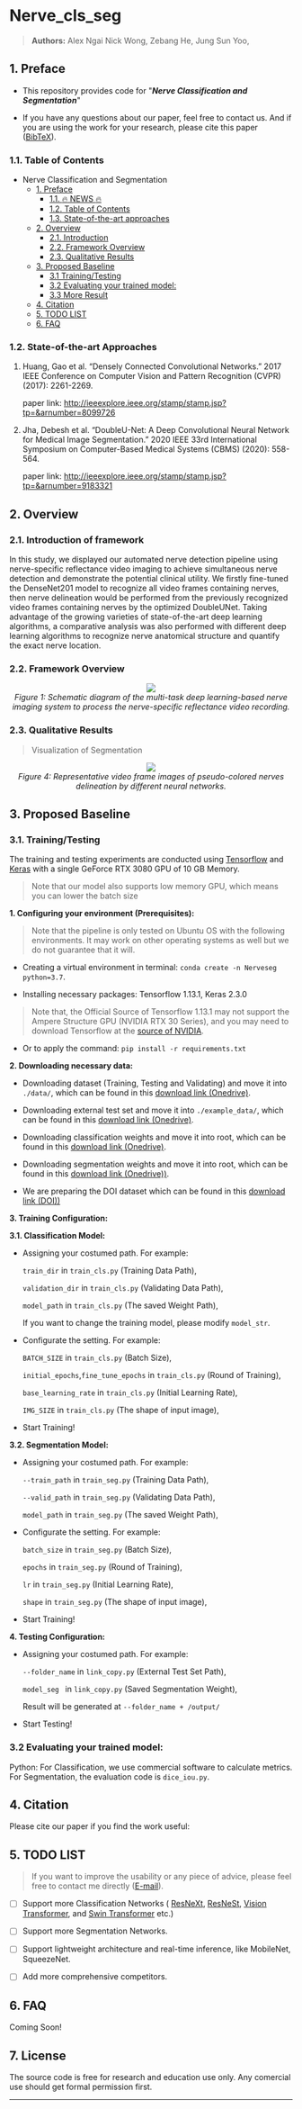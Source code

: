 # Nerve_cls_seg

> **Authors:** 
> Alex Ngai Nick Wong, 
> Zebang He, 
> Jung Sun Yoo, 

## 1. Preface

- This repository provides code for "_**Nerve Classification and Segmentation**_"

- If you have any questions about our paper, feel free to contact us. And if you are using the work for your research, please cite this paper ([BibTeX](#4-citation)).


### 1.1. Table of Contents

- Nerve Classification and Segmentation
  * [1. Preface](#1-preface)
    + [1.1. :fire: NEWS :fire:](#11--fire--news--fire-)
    + [1.2. Table of Contents](#12-table-of-contents)
    + [1.3. State-of-the-art approaches](#13-SOTAs)
  * [2. Overview](#2-overview)
    + [2.1. Introduction](#21-introduction)
    + [2.2. Framework Overview](#22-framework-overview)
    + [2.3. Qualitative Results](#23-qualitative-results)
  * [3. Proposed Baseline](#3-proposed-baseline)
    + [3.1 Training/Testing](#31-training-testing)
    + [3.2 Evaluating your trained model:](#32-evaluating-your-trained-model-)
    + [3.3 More Result](#33-More-Result) 
  * [4. Citation](#4-citation)
  * [5. TODO LIST](#5-todo-list)
  * [6. FAQ](#6-faq)

### 1.2. State-of-the-art Approaches  

1. Huang, Gao et al. “Densely Connected Convolutional Networks.” 2017 IEEE Conference on Computer Vision and Pattern Recognition (CVPR) (2017): 2261-2269.

   paper link: http://ieeexplore.ieee.org/stamp/stamp.jsp?tp=&arnumber=8099726

2. Jha, Debesh et al. “DoubleU-Net: A Deep Convolutional Neural Network for Medical Image Segmentation.” 2020 IEEE 33rd International Symposium on Computer-Based Medical Systems (CBMS) (2020): 558-564.

   paper link: http://ieeexplore.ieee.org/stamp/stamp.jsp?tp=&arnumber=9183321


## 2. Overview


### 2.1. Introduction of framework

In this study, we displayed our automated nerve detection pipeline using nerve-specific reflectance video imaging to achieve simultaneous nerve detection and demonstrate the potential clinical utility. We firstly fine-tuned the DenseNet201 model to recognize all video frames containing nerves, then nerve delineation would be performed from the previously recognized video frames containing nerves by the optimized DoubleUNet. Taking advantage of the growing varieties of state-of-the-art deep learning algorithms, a comparative analysis was also performed with different deep learning algorithms to recognize nerve anatomical structure and quantify the exact nerve location.  


### 2.2. Framework Overview

<p align="center">
    <img src="Readme_figure\pipeline.png"/> <br />
    <em> 
    Figure 1: Schematic diagram of the multi-task deep learning-based nerve imaging system to process the nerve-specific reflectance video recording.
    </em>
</p>


### 2.3. Qualitative Results

> Visualization of Segmentation
<p align="center">
    <img src="Readme_figure\quantative.png"/> <br />
    <em> 
    Figure 4: Representative video frame images of pseudo-colored nerves delineation by different neural networks. 
    </em>
</p>


## 3. Proposed Baseline

### 3.1. Training/Testing

The training and testing experiments are conducted using [Tensorflow](https://www.tensorflow.org/?hl=zh-cn) and [Keras](https://keras.io/) with 
a single GeForce RTX 3080 GPU of 10 GB Memory.

> Note that our model also supports low memory GPU, which means you can lower the batch size


**1. Configuring your environment (Prerequisites):** 
   
  > Note that the pipeline is only tested on Ubuntu OS with the following environments. 
    It may work on other operating systems as well but we do not guarantee that it will.
    
  + Creating a virtual environment in terminal: `conda create -n Nerveseg python=3.7`.
    
  + Installing necessary packages: Tensorflow 1.13.1, Keras 2.3.0

  > Note that, the Official Source of Tensorflow 1.13.1 may not support the Ampere Structure GPU (NVIDIA RTX 30 Series), and you may need to download Tensorflow at the [source of NVIDIA](https://github.com/NVIDIA/tensorflow).

  + Or to apply the command: `pip install -r requirements.txt`


**2. Downloading necessary data:** 

  + Downloading dataset (Training, Testing and Validating) and move it into `./data/`, 
    which can be found in this [download link (Onedrive)](https://connectpolyu-my.sharepoint.com/:u:/g/personal/21118855r_connect_polyu_hk/EfUTJTiaiZdLs_-ZQYEoXwwBDb3SlahcZMQhzBXTvwFehA).
  
  + Downloading external test set and move it into `./example_data/`, 
    which can be found in this [download link (Onedrive)](https://connectpolyu-my.sharepoint.com/:u:/g/personal/21118855r_connect_polyu_hk/EXP9pL7rdR5Pg9PoVlAtujkBhZn7o2VF1Czd3l8chOX_5Q).
    
  + Downloading classification weights and move it into root, 
    which can be found in this [download link (Onedrive)](https://connectpolyu-my.sharepoint.com/:u:/g/personal/21118855r_connect_polyu_hk/ESHTi0OQfEBDl0pTEd4EWyMBXn02sjQPpMqNdHhktObr8w).
    
  + Downloading segmentation weights and move it into root,
    which can be found in this [download link (Onedrive))](https://connectpolyu-my.sharepoint.com/:u:/g/personal/21118855r_connect_polyu_hk/EXSUKzDdX_NLn8c0Q6phJmkBx9ybtRB6pSzPYIgPLsxQ_w).

  + We are preparing the DOI dataset which can be found in this [download link (DOI))](10.6084/m9.figshare.20787751)

   
**3. Training Configuration:** 

**3.1. Classification Model:** 
  + Assigning your costumed path. For example:

    `train_dir` in `train_cls.py` (Training Data Path),

    `validation_dir` in `train_cls.py` (Validating Data Path),

    `model_path` in `train_cls.py` (The saved Weight Path),

    If you want to change the training model, please modify `model_str`.
  
  + Configurate the setting. For example:

    `BATCH_SIZE` in `train_cls.py` (Batch Size),

    `initial_epochs`,`fine_tune_epochs` in `train_cls.py` (Round of Training),
    
    `base_learning_rate` in `train_cls.py` (Initial Learning Rate),    

    `IMG_SIZE` in `train_cls.py` (The shape of input image),
    
  + Start Training!

**3.2. Segmentation Model:** 
  + Assigning your costumed path. For example:

    `--train_path` in `train_seg.py` (Training Data Path),

    `--valid_path` in `train_seg.py` (Validating Data Path),

    `model_path` in `train_seg.py` (The saved Weight Path),
  
  + Configurate the setting. For example:

    `batch_size` in `train_seg.py` (Batch Size),

    `epochs` in `train_seg.py` (Round of Training),
    
    `lr` in `train_seg.py` (Initial Learning Rate),    

    `shape` in `train_seg.py` (The shape of input image),
    
  + Start Training!

**4. Testing Configuration:** 

  + Assigning your costumed path. For example:

    `--folder_name` in `link_copy.py` (External Test Set Path),

    `model_seg ` in `link_copy.py` (Saved Segmentation Weight),

    Result will be generated at `--folder_name + /output/`
    
  + Start Testing!


### 3.2 Evaluating your trained model:

Python: For Classification, we use commercial software to calculate metrics. For Segmentation, the evaluation code is `dice_iou.py`.

## 4. Citation

Please cite our paper if you find the work useful: 

## 5. TODO LIST

> If you want to improve the usability or any piece of advice, please feel free to contact me directly ([E-mail]()).

- [ ] Support more Classification Networks (
[ResNeXt](https://github.com/facebookresearch/ResNeXt), 
[ResNeSt](https://github.com/zhanghang1989/ResNeSt), 
[Vision Transformer](https://github.com/google-research/vision_transformer),
and 
[Swin Transformer](https://github.com/microsoft/Swin-Transformer) 
etc.)

- [ ] Support more Segmentation Networks.

- [ ] Support lightweight architecture and real-time inference, like MobileNet, SqueezeNet.

- [ ] Add more comprehensive competitors.

## 6. FAQ

Coming Soon!

## 7. License

The source code is free for research and education use only. Any comercial use should get formal permission first.

---
